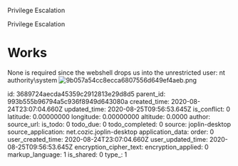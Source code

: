 Privilege Escalation

Privilege Escalation

# Works
None is required since the webshell drops us into the unrestricted user:
nt authority\system
![9b057a54cc8ecca6807556d649ef4aeb.png](:/082f7a3c2c5d4f4ab800a08c0a9e1dfa)



id: 3689724aecda45359c2912813e29d8d5
parent_id: 993b555b96794a5c936f8949d643080a
created_time: 2020-08-24T23:07:04.660Z
updated_time: 2020-08-25T09:56:53.645Z
is_conflict: 0
latitude: 0.00000000
longitude: 0.00000000
altitude: 0.0000
author: 
source_url: 
is_todo: 0
todo_due: 0
todo_completed: 0
source: joplin-desktop
source_application: net.cozic.joplin-desktop
application_data: 
order: 0
user_created_time: 2020-08-24T23:07:04.660Z
user_updated_time: 2020-08-25T09:56:53.645Z
encryption_cipher_text: 
encryption_applied: 0
markup_language: 1
is_shared: 0
type_: 1